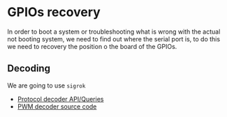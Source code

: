 # GPIOs recovery

In order to boot a system or troubleshooting what is wrong with the
actual not booting system, we need to find out where the serial port
is, to do this we need to recovery the position o the board of the
GPIOs.

## Decoding

We are going to use ``sigrok``

 - [Protocol decoder API/Queries](https://sigrok.org/wiki/Protocol_decoder_API/Queries)
 - [PWM decoder source code](https://sigrok.org/gitweb/?p=libsigrokdecode.git;a=blob;f=decoders/pwm/pd.py;h=97704450b7701f5a01387f234eea6e9d16cc0a8e;hb=HEAD)

